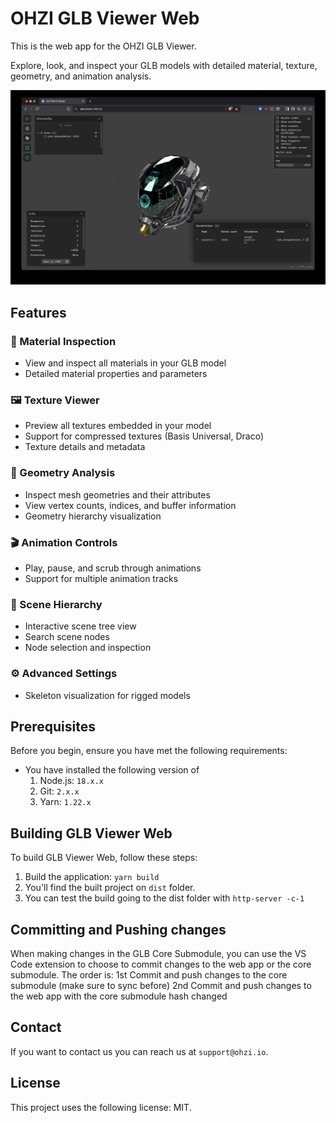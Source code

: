 # OHZI GLB Viewer Web

This is the web app for the OHZI GLB Viewer.

Explore, look, and inspect your GLB models with detailed material, texture, geometry, and animation analysis.

![OHZI GLB Viewer Web](https://github.com/ohzinteractive/glb-viewer-web/blob/main/public/images/previews/preview-13.0.0.jpg?raw=true)

## Features

### 🎨 Material Inspection
- View and inspect all materials in your GLB model
- Detailed material properties and parameters

### 🖼️ Texture Viewer
- Preview all textures embedded in your model
- Support for compressed textures (Basis Universal, Draco)
- Texture details and metadata

### 📐 Geometry Analysis
- Inspect mesh geometries and their attributes
- View vertex counts, indices, and buffer information
- Geometry hierarchy visualization

### 🎬 Animation Controls
- Play, pause, and scrub through animations
- Support for multiple animation tracks

### 🌳 Scene Hierarchy
- Interactive scene tree view
- Search scene nodes
- Node selection and inspection

### ⚙️ Advanced Settings
- Skeleton visualization for rigged models

## Prerequisites

Before you begin, ensure you have met the following requirements:
* You have installed the following version of
    1. Node.js: `18.x.x`
    2. Git: `2.x.x`
    3. Yarn: `1.22.x`

## Building GLB Viewer Web

To build GLB Viewer Web, follow these steps:

1. Build the application: `yarn build`
2. You'll find the built project on `dist` folder.
3. You can test the build going to the dist folder with `http-server -c-1`

## Committing and Pushing changes

When making changes in the GLB Core Submodule, you can use the VS Code extension to choose to commit changes to the web app or the core submodule.
The order is:
 1st Commit and push changes to the core submodule (make sure to sync before)
 2nd Commit and push changes to the web app with the core submodule hash changed


## Contact

If you want to contact us you can reach us at `support@ohzi.io`.

## License

This project uses the following license: MIT.
